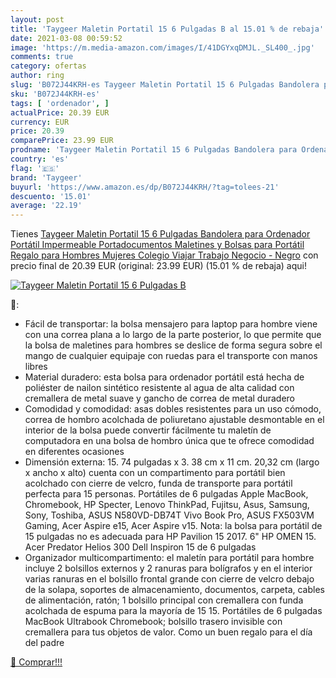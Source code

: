 ```yaml
---
layout: post
title: 'Taygeer Maletin Portatil 15 6 Pulgadas B al 15.01 % de rebaja'
date: 2021-03-08 00:59:52
image: 'https://m.media-amazon.com/images/I/41DGYxqDMJL._SL400_.jpg'
comments: true
category: ofertas
author: ring
slug: 'B072J44KRH-es Taygeer Maletin Portatil 15 6 Pulgadas Bandolera para...'
sku: 'B072J44KRH-es'
tags: [ 'ordenador', ]
actualPrice: 20.39 EUR
currency: EUR
price: 20.39
comparePrice: 23.99 EUR
prodname: 'Taygeer Maletin Portatil 15 6 Pulgadas Bandolera para Ordenador Portátil Impermeable Portadocumentos Maletines y Bolsas para Portátil Regalo para Hombres Mujeres Colegio Viajar Trabajo Negocio - Negro'
country: 'es'
flag: '🇪🇸'
brand: 'Taygeer'
buyurl: 'https://www.amazon.es/dp/B072J44KRH/?tag=tolees-21'
descuento: '15.01'
average: '22.19'
---
```


Tienes [Taygeer Maletin Portatil 15 6 Pulgadas Bandolera para Ordenador Portátil Impermeable Portadocumentos Maletines y Bolsas para Portátil Regalo para Hombres Mujeres Colegio Viajar Trabajo Negocio - Negro](https://www.amazon.es/dp/B072J44KRH/?tag=tolees-21) con precio final de  20.39 EUR (original: 23.99 EUR) (15.01 %  de rebaja) aqui!

[![Taygeer Maletin Portatil 15 6 Pulgadas B](https://m.media-amazon.com/images/I/41DGYxqDMJL._SL400_.jpg)](https://www.amazon.es/dp/B072J44KRH/?tag=tolees-21)

🔎:

- Fácil de transportar: la bolsa mensajero para laptop para hombre viene con una correa plana a lo largo de la parte posterior, lo que permite que la bolsa de maletines para hombres se deslice de forma segura sobre el mango de cualquier equipaje con ruedas para el transporte con manos libres
- Material duradero: esta bolsa para ordenador portátil está hecha de poliéster de nailon sintético resistente al agua de alta calidad con cremallera de metal suave y gancho de correa de metal duradero
- Comodidad y comodidad: asas dobles resistentes para un uso cómodo, correa de hombro acolchada de poliuretano ajustable desmontable en el interior de la bolsa puede convertir fácilmente tu maletín de computadora en una bolsa de hombro única que te ofrece comodidad en diferentes ocasiones
- Dimensión externa: 15. 74 pulgadas x 3. 38 cm x 11 cm. 20,32 cm (largo x ancho x alto) cuenta con un compartimento para portátil bien acolchado con cierre de velcro, funda de transporte para portátil perfecta para 15 personas. Portátiles de 6 pulgadas Apple MacBook, Chromebook, HP Specter, Lenovo ThinkPad, Fujitsu, Asus, Samsung, Sony, Toshiba, ASUS N580VD-DB74T Vivo Book Pro, ASUS FX503VM Gaming, Acer Aspire e15, Acer Aspire v15. Nota: la bolsa para portátil de 15 pulgadas no es adecuada para HP Pavilion 15 2017. 6" HP OMEN 15. Acer Predator Helios 300 Dell Inspiron 15 de 6 pulgadas
- Organizador multicompartimento: el maletín para portátil para hombre incluye 2 bolsillos externos y 2 ranuras para bolígrafos y en el interior varias ranuras en el bolsillo frontal grande con cierre de velcro debajo de la solapa, soportes de almacenamiento, documentos, carpeta, cables de alimentación, ratón; 1 bolsillo principal con cremallera con funda acolchada de espuma para la mayoría de 15 15. Portátiles de 6 pulgadas MacBook Ultrabook Chromebook; bolsillo trasero invisible con cremallera para tus objetos de valor. Como un buen regalo para el día del padre

[🛒 Comprar!!!](https://www.amazon.es/dp/B072J44KRH/?tag=tolees-21)
